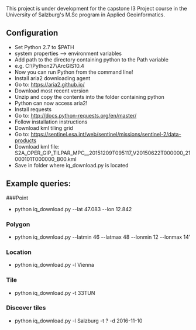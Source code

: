 This project is under development for the capstone I3 Project course in
the University of Salzburg's M.Sc program in Applied Geoinformatics.  

## Configuration
* Set Python 2.7 to $PATH
 * system properties --> environment variables
 * Add path to the directory containing python to the Path variable
  * e.g. C:\Python27\ArcGIS10.4
 * Now you can run Python from the command line!
* Install aria2 downloading agent
 * Go to: https://aria2.github.io/
 * Download most recent version
 * Unzip and copy the contents into the folder containing python
 * Python can now access aria2!
* Install requests
 * Go to: http://docs.python-requests.org/en/master/
 * Follow installation instructions
* Download kml tiling grid
 * Go to: https://sentinel.esa.int/web/sentinel/missions/sentinel-2/data-products
 * Download kml file: S2A_OPER_GIP_TILPAR_MPC__20151209T095117_V20150622T000000_21000101T000000_B00.kml
 * Save in folder where iq_download.py is located
 
## Example queries:
###Point
* python iq_download.py --lat 47.083 --lon 12.842
### Polygon
* python iq_download.py --latmin 46 --latmax 48 --lonmin 12 --lonmax 14'
### Location
* python iq_download.py -l Vienna
### Tile
* python iq_download.py -t 33TUN
### Discover tiles
* python iq_download.py -l Salzburg -t ? -d 2016-11-10
